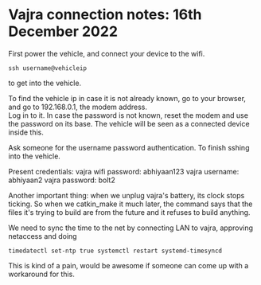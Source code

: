 # Vajra connection notes: 16th December 2022

First power the vehicle, and connect your device to the wifi.  

`ssh username@vehicleip`

to get into the vehicle.  

To find the vehicle ip in case it is not already known, go to your browser, and go to 192.168.0.1, the modem address.   
Log in to it. In case the password is not known, reset the modem and use the password on its base.
The vehicle will be seen as a connected device inside this.  

Ask someone for the username password authentication. To finish sshing into the vehicle.

Present credentials:
vajra wifi password: abhiyaan123
vajra username: abhiyaan2
vajra password: bolt2

Another important thing: when we unplug vajra's battery, its clock stops ticking. 
So when we catkin_make it much later, the command says that the files it's trying to build are from the future and it refuses to build anything. 

We need to sync the time to the net by connecting LAN to vajra, approving netaccess and doing  

`timedatectl set-ntp true
systemctl restart systemd-timesyncd`

This is kind of a pain, would be awesome if someone can come up with a workaround for this. 
